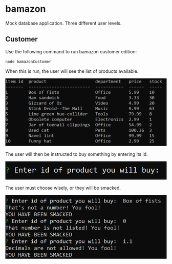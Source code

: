 # bamazon

Mock database application. Three different user levels.

## Customer

Use the following command to run bamazon customer edition:

    node bamazonCustomer

When this is run, the user will see the list of products available. 

![products](/images/products.PNG)

The user will then be instructed to buy something by entering its id.

![command](/images/command.png)

The user must choose wisely, or they will be smacked.

![user experience](/images/userExperience.png)
